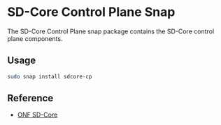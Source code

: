 # SD-Core Control Plane Snap

The SD-Core Control Plane snap package contains the SD-Core control plane components.

## Usage
    
```bash
sudo snap install sdcore-cp
```

## Reference 

- [ONF SD-Core](https://opennetworking.org/sd-core/)